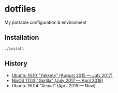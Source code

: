 # dotfiles
My portable configuration & environment

## Installation

```
./install
```

## History 
 * [Ubuntu 16.10 "Yakkety" (August 2015 — July 2017)](https://github.com/char16t/dotfiles/tree/ubuntu)
 * [NixOS 17.03 "Gorilla" (July 2017 — April 2018)](https://github.com/char16t/dotfiles/tree/nixos)
 * Ubuntu 16.04 "Xenial" (April 2018 — Now)

